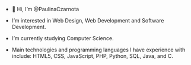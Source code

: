 - 👋 Hi, I’m @PaulinaCzarnota

- I’m interested in Web Design, Web Development and Software Development.
- I’m currently studying Computer Science.
- Main technologies and programming languages I have experience with include: HTML5, CSS, JavaScript, PHP, Python, SQL, Java, and C.
